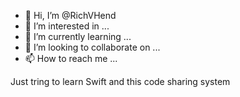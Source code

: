 - 👋 Hi, I’m @RichVHend
- 👀 I’m interested in ...
- 🌱 I’m currently learning ...
- 💞️ I’m looking to collaborate on ...
- 📫 How to reach me ...

<!---
RichVHend/RichVHend is a ✨ special ✨ repository because its `README.md` (this file) appears on your GitHub profile.
You can click the Preview link to take a look at your changes.
--->Just tring to learn Swift and this code sharing system 
